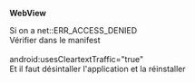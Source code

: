 **WebView**

Si on a net::ERR_ACCESS_DENIED  
Vérifier dans le manifest  
<uses-permission android:name="android.permission.INTERNET" />  
android:usesCleartextTraffic="true"  
Et il faut désintaller l'application et la réinstaller  